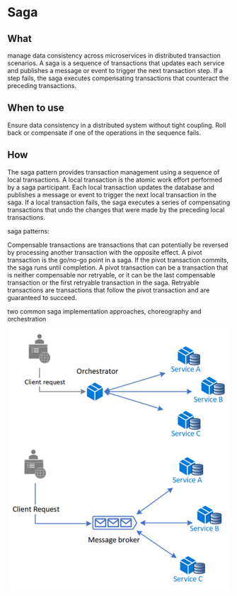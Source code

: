 # Saga

## What

manage data consistency across microservices in distributed transaction scenarios. A saga is a sequence of transactions that updates each service and publishes a message or event to trigger the next transaction step. If a step fails, the saga executes compensating transactions that counteract the preceding transactions.

## When to use

Ensure data consistency in a distributed system without tight coupling. Roll back or compensate if one of the operations in the sequence fails.

## How

The saga pattern provides transaction management using a sequence of local transactions. A local transaction is the atomic work effort performed by a saga participant. Each local transaction updates the database and publishes a message or event to trigger the next local transaction in the saga. If a local transaction fails, the saga executes a series of compensating transactions that undo the changes that were made by the preceding local transactions.

saga patterns:

Compensable transactions are transactions that can potentially be reversed by processing another transaction with the opposite effect. A pivot transaction is the go/no-go point in a saga. If the pivot transaction commits, the saga runs until completion. A pivot transaction can be a transaction that is neither compensable nor retryable, or it can be the last compensable transaction or the first retryable transaction in the saga. Retryable transactions are transactions that follow the pivot transaction and are guaranteed to succeed.

two common saga implementation approaches, choreography and orchestration

![picture 4](../../.gitbook/assets/91ac6e23f91ff02e4088ee57e89a707411f3f23c39318b46dda4b43dd8a8b488.png)  
![picture 5](../../.gitbook/assets/48ed546864af27e9ce25ef15e976354a50f41a7ef45c83267fea5570000361e1.png)

